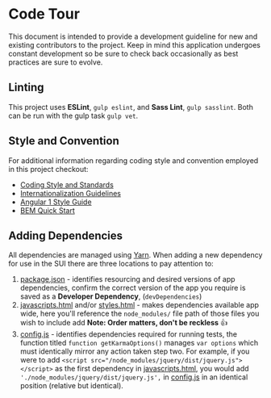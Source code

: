 # Code Tour 
This document is intended to provide a development guideline for new and existing contributors to the project.
Keep in mind this application undergoes constant development so be sure to check back occasionally as best practices are sure to evolve.

## Linting
This project uses **ESLint**, `gulp eslint`, and **Sass Lint**, `gulp sasslint`. Both can be run with the gulp task `gulp vet`.

## Style and Convention
For additional information regarding coding style and convention employed in this project checkout:
* [Coding Style and Standards](https://github.com/ManageIQ/manageiq/issues/8781)
* [Internationalization Guidelines](https://github.com/ManageIQ/guides/blob/master/i18n.md) 
* [Angular 1 Style Guide](https://github.com/johnpapa/angular-styleguide/blob/master/a1/README.md)
* [BEM Quick Start](https://en.bem.info/methodology/quick-start/)

## Adding Dependencies
All dependencies are managed using [Yarn](https://github.com/yarnpkg/yarn).
When adding a new dependency for use in the SUI there are three locations to pay attention to:
1. [package.json](package.json) - identifies resourcing and desired versions of app dependencies, confirm the correct version of the app you require is saved as a **Developer Dependency**, (`devDependencies`)
2. [javascripts.html](client/partials/javascripts.html) and/or [styles.html](client/partials/styles.html) - makes dependencies available app wide, here you'll reference the `node_modules/` file path of those files you wish to include add **Note: Order matters, don't be reckless** :+1:
3. [config.js](gulp/config.js) - identifies dependencies required for running tests, the function titled `function getKarmaOptions()` manages  `var options` which must identically mirror any action taken step two.
   For example, if you were to add `<script src="/node_modules/jquery/dist/jquery.js"></script>` as the first dependency in [javascripts.html](client/partials/javascripts.html), you would add `'./node_modules/jquery/dist/jquery.js',` in [config.js](gulp/config.js)
   in an identical position (relative but identical).